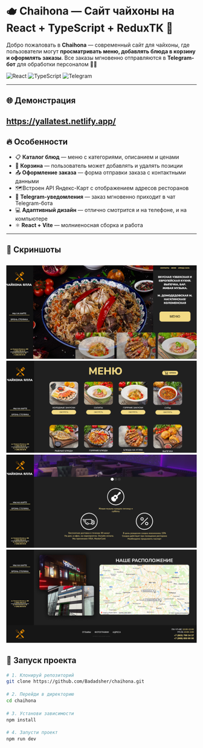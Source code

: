 # 🫖 Chaihona — Сайт чайхоны на React + TypeScript + ReduxTK 🍵

Добро пожаловать в **Chaihona** — современный сайт для чайхоны, где пользователи могут **просматривать меню, добавлять блюда в корзину и оформлять заказы**. Все заказы мгновенно отправляются в **Telegram-бот** для обработки персоналом 🧾📲

![React](https://img.shields.io/badge/React-blue?logo=react)
![TypeScript](https://camo.githubusercontent.com/b53069b621e43488642f5e5569a9c2314540b0bb7f54702f0195db427e95e4d9/68747470733a2f2f696d672e736869656c64732e696f2f62616467652f747970657363726970742532302d2532333030374143432e7376673f267374796c653d666f722d7468652d6261646765266c6f676f3d74797065736372697074266c6f676f436f6c6f723d7768697465](https://img.shields.io/badge/TypeScript-3178C6.svg?logo=typeScript&style=flat&logoColor=white))
![Telegram](https://img.shields.io/badge/Telegram%20Bot-Integrated-blue?logo=telegram)

---

## 🌐 Демонстрация
https://yallatest.netlify.app/
---

## 🔥 Особенности

- 📋 **Каталог блюд** — меню с категориями, описанием и ценами  
- 🛒 **Корзина** — пользователь может добавлять и удалять позиции  
- 📤 **Оформление заказа** — форма отправки заказа с контактными данными
- 🗺️Встроен API Яндекс-Карт с отображением адресов ресторанов
- 🤖 **Telegram-уведомления** — заказ мгновенно приходит в чат Telegram-бота  
- 💻 **Адаптивный дизайн** — отлично смотрится и на телефоне, и на компьютере
- ⚛️ **React + Vite** — молниеносная сборка и работа
---

## 📸 Скриншоты
![Скриншот 1](Screenshots/Screen0.png)
![Скриншот 2](Screenshots/Screen2.png)
![Скриншот 3](Screenshots/Screen4.png)
![Скриншот 4](Screenshots/Screen1.png)
---
## 🚀 Запуск проекта

```bash
# 1. Клонируй репозиторий
git clone https://github.com/Badadsher/chaihona.git

# 2. Перейди в директорию
cd chaihona

# 3. Установи зависимости
npm install

# 4. Запусти проект
npm run dev

